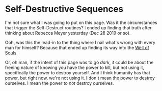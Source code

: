 # Self-Destructive Sequences

I'm not sure what I was going to put on this page. Was it the circumstances that trigger the Self-Destruct routines? I ended up finding that truth after thinking about Rebecca Meyer yesterday (Dec 28 2019 or so).

Ooh, was this the lead-in to the thing where I nail what's wrong with every man for himself? Because that ended up finding its way into the [Well of Souls][].

[Well of Souls]: fjf0y-t6qtg-r39j7-fkhn0-n7c49

Or, oh man, if the intent of this page was to go *dark*, it could be about the freeing nature of knowing you have the power to kill, but not using it, specifically the power to destroy yourself. And I think humanity has that power, but right now, we're not using it. I don't mean the power to destroy ourselves. I mean the power to *not* destroy ourselves.
